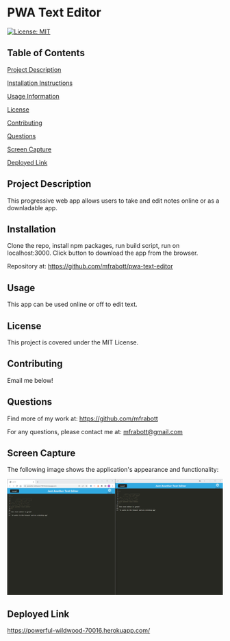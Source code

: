 # PWA Text Editor

[![License: MIT](https://img.shields.io/badge/License-MIT-yellow.svg)](https://opensource.org/licenses/MIT)

## Table of Contents

[Project Description](#Project-Description)

[Installation Instructions](#Installation)

[Usage Information](#Usage)

[License](#License)

[Contributing](#Contributing)

[Questions](#Questions)

[Screen Capture](#Screen-Capture)

[Deployed Link](#Deployed-Link)

## Project Description

This progressive web app allows users to take and edit notes online or as a downladable app.

## Installation

Clone the repo, install npm packages, run build script, run on localhost:3000. Click button to download the app from the browser.

Repository at: https://github.com/mfrabott/pwa-text-editor

## Usage

This app can be used online or off to edit text.

## License

This project is covered under the MIT License.

## Contributing

Email me below!

## Questions

Find more of my work at: https://github.com/mfrabott

For any questions, please contact me at: mfrabott@gmail.com

## Screen Capture

The following image shows the application's appearance and functionality:

![JATE with ASCII art, a logo, and a couple notes in the web browser and installed app.](./screenshot/Screenshot-2023-01-05-210020.png)

## Deployed Link

https://powerful-wildwood-70016.herokuapp.com/
